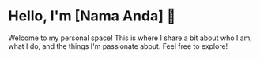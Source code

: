 # Hello, I'm [Nama Anda] 👋

Welcome to my personal space! This is where I share a bit about who I am, what I do, and the things I'm passionate about. Feel free to explore!

